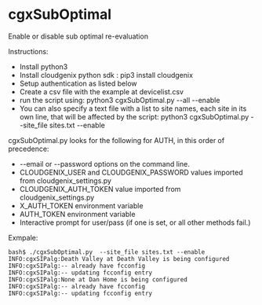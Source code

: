 # cgxSubOptimal
Enable or disable sub optimal re-evaluation

Instructions:

* Install python3
* Install cloudgenix python sdk : pip3 install cloudgenix
* Setup authentication as listed below
* Create a csv file with the example at devicelist.csv
* run the script using: python3 cgxSubOptimal.py --all --enable
* You can also specify a text file with a list to site names, each site in its own line, that will be affected by the script: python3 cgxSubOptimal.py --site_file sites.txt --enable

cgxSubOptimal.py looks for the following for AUTH, in this order of precedence:

* --email or --password options on the command line.
* CLOUDGENIX_USER and CLOUDGENIX_PASSWORD values imported from cloudgenix_settings.py
* CLOUDGENIX_AUTH_TOKEN value imported from cloudgenix_settings.py
* X_AUTH_TOKEN environment variable
* AUTH_TOKEN environment variable
* Interactive prompt for user/pass (if one is set, or all other methods fail.)

Exmpale:
```
bash$ ./cgxSubOptimal.py  --site_file sites.txt --enable
INFO:cgxSIPalg:Death Valley at Death Valley is being configured
INFO:cgxSIPalg:-- already have fcconfig
INFO:cgxSIPalg:-- updating fcconfig entry
INFO:cgxSIPalg:None at Dan Home is being configured
INFO:cgxSIPalg:-- already have fcconfig
INFO:cgxSIPalg:-- updating fcconfig entry
```
